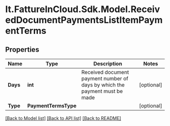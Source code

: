 # It.FattureInCloud.Sdk.Model.ReceivedDocumentPaymentsListItemPaymentTerms

## Properties

Name | Type | Description | Notes
------------ | ------------- | ------------- | -------------
**Days** | **int** | Received document payment number of days by which the payment must be made | [optional] 
**Type** | **PaymentTermsType** |  | [optional] 

[[Back to Model list]](../../README.md#documentation-for-models) [[Back to API list]](../../README.md#documentation-for-api-endpoints) [[Back to README]](../../README.md)

